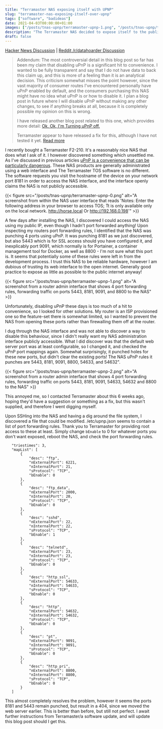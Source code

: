 ```yaml
---
title: "Terramaster NAS exposing itself with UPNP"
slug: "terramaster-nas-exposing-itself-over-upnp"
tags: ["software", "badideas"]
date: 2021-04-03T00:00:00+01:00
images: ["/posts/tnas-upnp/terramaster-upnp-1.png", "/posts/tnas-upnp/terramaster-upnp-2.png"]
description: "The Terramaster NAS decided to expose itself to the public internet without asking. Let's see what we can do about it."
draft: false
---
```


[Hacker News Discussion](https://news.ycombinator.com/item?id=26681984) | [Reddit /r/datahoarder Discussion](https://www.reddit.com/r/DataHoarder/comments/mk3l0i/terramaster_nas_exposing_itself_with_upnp_over/)

> Addendum: The most controversial detail in this blog post so far has been my claim that disabling uPnP is a significant hit to convenience. I wanted to be fully transparent and say that I do not have data to back this claim up, and this is more of a feeling than it is an analytical decision. This criticism somewhat misses the point however, since the vast majority of consumer routes I've encountered personally have uPnP enabled by default, and the consumers purchasing this NAS might have no idea what uPnP is or how to disable it. I plan a blog post in future where I will disable uPnP without making any other changes, to see if anything breaks at all, because it is completely possible my opinion on this is wrong.
>
> I have released another blog post related to this one, which provides more detail: [Ok, Ok, I'm Turning uPnP off.](/turning-upnp-off/)
>
> Terramaster appear to have released a fix for this, although I have not tested it yet. [Read more](https://forum.terra-master.com/en/viewtopic.php?f=28&t=1813&sid=253a445ed3e80962022508229df8b37a)

I recently bought a Terramaster F2-210. It's a reasonably nice NAS that does what I ask of it. I however discovered something which unsettled me. As I've discussed in previous articles [uPnP is a convenience that can be particularly dangerous](/exploiting-upnp-literally-childsplay/). These NAS products are generally administrated using a web interface and The Terramaster TOS software is no different. The software requests you visit the hostname of the device on your network port 8181 in order to access the NAS interface, and the interface openly claims the NAS is not publicly accessible.

{{< figure src="/posts/tnas-upnp/terramaster-upnp-0.png" alt="A screenshot from within the NAS user interface that reads 'Notes: Enter the following address in your browser to access TOS; Tt is only available only on the local network. http://horse.local Or http://192.168.0.198'" >}}

A few days after installing the NAS, I discovered I could access the NAS using my public IP, even though I hadn't port forwarded anything! Upon inspecting my routers port forwarding rules, I identified that the NAS was punching 4 ports using uPnP. It was punching 8181 as we just discovered, but also 5443 which is for SSL access should you have configured it, and inexplicably port 9091, which normally is for Portainer, a container management tool for Docker, as well as 8800 - I'm not sure what this port is. It seems that potentially some of these rules were left in from the development process. I trust this NAS to be reliable hardware, however I am dubious of trusting its web interface to the open internet. Generally good practice to expose as little as possible to the public internet anyway!

{{< figure src="/posts/tnas-upnp/terramaster-upnp-1.png" alt="A screenshot from a router admin interface that shows 4 port forwarding rules, forwarding traffic on ports 5443, 8181, 9091, and 8800 to the NAS" >}}

Unfortunately, disabling uPnP these days is too much of a hit to convenience, so I looked for other solutions. My router is an ISP provisioned one so the feature-set there is somewhat limited, so I wanted to prevent the NAS from opening these ports rather than firewalling them off at the router.

I dug through the NAS interface and was not able to discover a way to disable this behaviour, since I didn't really want my NAS administration interface publicly accessible. What I did discover was that the default web server port was at least configurable, so I changed it, and checked the uPnP port mappings again. Somewhat surprisingly, it punched holes for these new ports, but didn't clear the existing ports! The NAS uPnP rules it punches are 5443, 8181, 9091, 8800, 54633, and 54632".

{{< figure src="/posts/tnas-upnp/terramaster-upnp-2.png" alt="A screenshot from a router admin interface that shows 4 port forwarding rules, forwarding traffic on ports 5443, 8181, 9091, 54633, 54632 and 8800 to the NAS" >}}

This annoyed me, so I contacted Terramaster about this 6 weeks ago, hoping they'd have a suggestion or something as a fix, but this wasn't supplied, and therefore I went digging myself.

Upon SSHing into the NAS and having a dig around the file system, I discovered a file that could be modified. /etc/upnp.json seems to contain a list of port forwarding rules. Thank you to Terramaster for providing root access to these at least. Simply change `bEnable` to 0 for whatever ports you don't want exposed, reboot the NAS, and check the port forwarding rules.
```{
   "triestimes": 3,
   "mapList": [
       {
           "desc": "ftp",
           "nExternalPort": 6221,
           "nInternalPort": 21,
           "sProtocol": "TCP",
           "bEnable": 0
       },
       {
           "desc": "ftp_data",
           "nExternalPort": 2000,
           "nInternalPort": 20,
           "sProtocol": "TCP",
           "bEnable": 0
       },
       {
           "desc": "sshd",
           "nExternalPort": 22,
           "nInternalPort": 22,
           "sProtocol": "TCP",
           "bEnable": 1
       },
       {
           "desc": "telnetd",
           "nExternalPort": 23,
           "nInternalPort": 23,
           "sProtocol": "TCP",
           "bEnable": 0
       },
       {
           "desc": "http_ssl",
           "nExternalPort": 54633,
           "nInternalPort": 54633,
           "sProtocol": "TCP",
           "bEnable": 0
       },
       {
           "desc": "http",
           "nExternalPort": 54632,
           "nInternalPort": 54632,
           "sProtocol": "TCP",
           "bEnable": 0
       },
       {
           "desc": "pt",
           "nExternalPort": 9091,
           "nInternalPort": 9091,
           "sProtocol": "TCP",
           "bEnable": 0
       },
       {
           "desc": "http_pri",
           "nExternalPort": 8800,
           "nInternalPort": 8800,
           "sProtocol": "TCP",
           "bEnable": 0
       }
   ]
```

This almost completely resolves the problem, however it seems the ports 8181 and 5443 remain punched, but result in a 404, since we moved the web server earlier. This is better than before, but still not perfect. I await further instructions from Terramaster/a software update, and will update this blog post should I get this.

